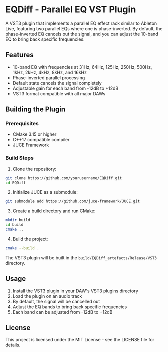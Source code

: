 # EQDiff - Parallel EQ VST Plugin

A VST3 plugin that implements a parallel EQ effect rack similar to Ableton Live, featuring two parallel EQs where one is phase-inverted. By default, the phase-inverted EQ cancels out the signal, and you can adjust the 10-band EQ to bring back specific frequencies.

## Features

- 10-band EQ with frequencies at 31Hz, 64Hz, 125Hz, 250Hz, 500Hz, 1kHz, 2kHz, 4kHz, 8kHz, and 16kHz
- Phase-inverted parallel processing
- Default state cancels the signal completely
- Adjustable gain for each band from -12dB to +12dB
- VST3 format compatible with all major DAWs

## Building the Plugin

### Prerequisites

- CMake 3.15 or higher
- C++17 compatible compiler
- JUCE Framework

### Build Steps

1. Clone the repository:
```bash
git clone https://github.com/yourusername/EQDiff.git
cd EQDiff
```

2. Initialize JUCE as a submodule:
```bash
git submodule add https://github.com/juce-framework/JUCE.git
```

3. Create a build directory and run CMake:
```bash
mkdir build
cd build
cmake ..
```

4. Build the project:
```bash
cmake --build .
```

The VST3 plugin will be built in the `build/EQDiff_artefacts/Release/VST3` directory.

## Usage

1. Install the VST3 plugin in your DAW's VST3 plugins directory
2. Load the plugin on an audio track
3. By default, the signal will be cancelled out
4. Adjust the EQ bands to bring back specific frequencies
5. Each band can be adjusted from -12dB to +12dB

## License

This project is licensed under the MIT License - see the LICENSE file for details. 